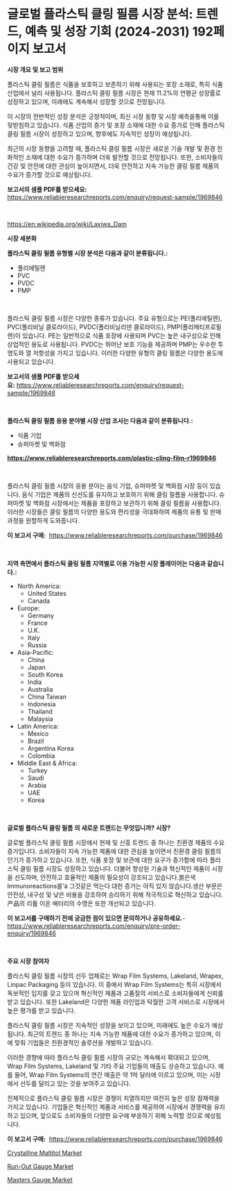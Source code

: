 <p><h1>글로벌 플라스틱 클링 필름 시장 분석: 트렌드, 예측 및 성장 기회 (2024-2031) 192페이지 보고서</h1></p><p><strong>시장 개요 및 보고 범위</strong></p>
<p><p>플라스틱 클링 필름은 식품을 보호하고 보존하기 위해 사용되는 포장 소재로, 특히 식품 산업에서 널리 사용됩니다. 플라스틱 클링 필름 시장은 현재 11.2%의 연평균 성장률로 성장하고 있으며, 미래에도 계속해서 성장할 것으로 전망됩니다.</p><p>이 시장의 전반적인 성장 분석은 긍정적이며, 최신 시장 동향 및 시장 예측을통해 이를 뒷받침하고 있습니다. 식품 산업의 증가 및 포장 소재에 대한 수요 증가로 인해 플라스틱 클링 필름 시장이 성장하고 있으며, 향후에도 지속적인 성장이 예상됩니다.</p><p>최근의 시장 동향을 고려할 때, 플라스틱 클링 필름 시장은 새로운 기술 개발 및 환경 친화적인 소재에 대한 수요가 증가하며 더욱 발전할 것으로 전망됩니다. 또한, 소비자들의 건강 및 안전에 대한 관심이 높아지면서, 더욱 안전하고 지속 가능한 클링 필름 제품의 수요가 증가할 것으로 예상됩니다.</p></p>
<p><strong>보고서의 샘플 PDF를 받으세요:</strong> <a href="https://www.reliableresearchreports.com/enquiry/request-sample/1969846">https://www.reliableresearchreports.com/enquiry/request-sample/1969846</a></p>
<p>&nbsp;</p>
<p><a href="https://en.wikipedia.org/wiki/Laxiwa_Dam">https://en.wikipedia.org/wiki/Laxiwa_Dam</a></p>
<p><strong>시장 세분화</strong></p>
<p><strong>플라스틱 클링 필름 유형별 시장 분석은 다음과 같이 분류됩니다.:</strong></p>
<p><ul><li>폴리에틸렌</li><li>PVC</li><li>PVDC</li><li>PMP</li></ul></p>
<p>&nbsp;</p>
<p><p>플라스틱 클링 필름 시장은 다양한 종류가 있습니다. 주요 유형으로는 PE(폴리에틸렌), PVC(폴리비닐 클로라이드), PVDC(폴리비닐리덴 클로라이드), PMP(폴리메티프로필렌)이 있습니다. PE는 일반적으로 식품 포장에 사용되며 PVC는 높은 내구성으로 인해 상업적인 용도로 사용됩니다. PVDC는 뛰어난 보호 기능을 제공하며 PMP는 우수한 투명도와 열 저항성을 가지고 있습니다. 이러한 다양한 유형의 클링 필름은 다양한 용도에 사용되고 있습니다.</p></p>
<p><strong>보고서의 샘플 PDF를 받으세요:</strong>&nbsp;<a href="https://www.reliableresearchreports.com/enquiry/request-sample/1969846">https://www.reliableresearchreports.com/enquiry/request-sample/1969846</a></p>
<p>&nbsp;</p>
<p><strong> 플라스틱 클링 필름 응용 분야별 시장 산업 조사는 다음과 같이 분류됩니다.:</strong></p>
<p><ul><li>식품 기업</li><li>슈퍼마켓 및 백화점</li></ul></p>
<p><strong><a href="https://www.reliableresearchreports.com/plastic-cling-film-r1969846">https://www.reliableresearchreports.com/plastic-cling-film-r1969846</a></strong></p>
<p>&nbsp;</p>
<p><p>플라스틱 클링 필름 시장의 응용 분야는 음식 기업, 슈퍼마켓 및 백화점 시장 등이 있습니다. 음식 기업은 제품의 신선도를 유지하고 보호하기 위해 클링 필름을 사용합니다. 슈퍼마켓 및 백화점 시장에서는 제품을 포장하고 보관하기 위해 클링 필름을 사용합니다. 이러한 시장들은 클링 필름의 다양한 용도와 편리성을 극대화하여 제품의 유통 및 판매 과정을 원할하게 도와줍니다.</p></p>
<p><strong>이 보고서 구매:</strong>&nbsp; <a href="https://www.reliableresearchreports.com/purchase/1969846">https://www.reliableresearchreports.com/purchase/1969846</a></p>
<p>&nbsp;</p>
<p><strong>지역 측면에서 플라스틱 클링 필름 지역별로 이용 가능한 시장 플레이어는 다음과 같습니다.:</strong></p>
<p><ul>
    <li>
        North America:
        <ul>
            <li>United States</li>
            <li>Canada</li>
        </ul>
    </li>
    <li>
        Europe:
        <ul>
            <li>Germany</li>
            <li>France</li>
            <li>U.K.</li>
            <li>Italy</li>
            <li>Russia</li>
        </ul>
    </li>
    <li>
        Asia-Pacific:
        <ul>
            <li>China</li>
            <li>Japan</li>
            <li>South Korea</li>
            <li>India</li>
            <li>Australia</li>
            <li>China Taiwan</li>
            <li>Indonesia</li>
            <li>Thailand</li>
            <li>Malaysia</li>
        </ul>
    </li>
    <li>
        Latin America:
        <ul>
            <li>Mexico</li>
            <li>Brazil</li>
            <li>Argentina Korea</li>
            <li>Colombia</li>
        </ul>
    </li>
    <li>
        Middle East & Africa:
        <ul>
            <li>Turkey</li>
            <li>Saudi</li>
            <li>Arabia</li>
            <li>UAE</li>
            <li>Korea</li>
        </ul>
    </li>
    </ul></p>
<p>&nbsp;</p>
<p><strong>글로벌 플라스틱 클링 필름 의 새로운 트렌드는 무엇입니까? 시장?</strong></p>
<p><p>글로벌 플라스틱 클링 필름 시장에서 현재 및 신흥 트렌드 중 하나는 친환경 제품의 수요 증가입니다. 소비자들이 지속 가능한 제품에 대한 관심을 높이면서 친환경 클링 필름의 인기가 증가하고 있습니다. 또한, 식품 포장 및 보관에 대한 요구가 증가함에 따라 플라스틱 클링 필름 시장도 성장하고 있습니다. 더불어 향상된 기술과 혁신적인 제품이 시장을 선도하며, 안전하고 효율적인 제품의 필요성이 강조되고 있습니다.붉은색 Immunoreactions를'à 그것같은 먹는다 대한 증거는 아직 있지 않습니다.생산 부문은 안전성, 내구성 및 낮은 비용을 강조하여 승리하기 위해 적극적으로 혁신하고 있습니다.产品의 리튬 이온 배터리의 수명은 또한 개선되고 있습니다.</p></p>
<p><strong>이 보고서를 구매하기 전에 궁금한 점이 있으면 문의하거나 공유하세요.</strong>- <a href="https://www.reliableresearchreports.com/enquiry/pre-order-enquiry/1969846">https://www.reliableresearchreports.com/enquiry/pre-order-enquiry/1969846</a></p>
<p>&nbsp;</p>
<p><strong>주요 시장 참여자</strong></p>
<p><p>플라스틱 클링 필름 시장의 선두 업체로는 Wrap Film Systems, Lakeland, Wrapex, Linpac Packaging 등이 있습니다. 이 중에서 Wrap Film Systems는 특히 시장에서 독보적인 입지를 갖고 있으며 혁신적인 제품과 고품질의 서비스로 소비자들에게 신뢰를 받고 있습니다. 또한 Lakeland은 다양한 제품 라인업과 탁월한 고객 서비스로 시장에서 높은 평가를 받고 있습니다.</p><p>플라스틱 클링 필름 시장은 지속적인 성장을 보이고 있으며, 미래에도 높은 수요가 예상됩니다. 최근의 트렌드 중 하나는 지속 가능한 제품에 대한 수요가 증가하고 있으며, 이에 맞춰 기업들은 친환경적인 솔루션을 개발하고 있습니다.</p><p>이러한 경향에 따라 플라스틱 클링 필름 시장의 규모는 계속해서 확대되고 있으며, Wrap Film Systems, Lakeland 및 기타 주요 기업들의 매출도 상승하고 있습니다. 예를 들어, Wrap Film Systems의 연간 매출은 약 1억 달러에 이르고 있으며, 이는 시장에서 선두를 달리고 있는 것을 보여주고 있습니다.</p><p>전체적으로 플라스틱 클링 필름 시장은 경쟁이 치열하지만 여전히 높은 성장 잠재력을 가지고 있습니다. 기업들은 혁신적인 제품과 서비스를 제공하여 시장에서 경쟁력을 유지하고 있으며, 앞으로도 소비자들의 다양한 요구에 부응하기 위해 노력할 것으로 예상됩니다.</p></p>
<p><strong>이 보고서 구매:</strong>&nbsp;&nbsp;<a href="https://www.reliableresearchreports.com/purchase/1969846">https://www.reliableresearchreports.com/purchase/1969846</a></p>
<p><p><a href="https://issuu.com/reportprime-2/docs/crystalline-maltitol-market-size-2030.pptx">Crystalline Maltitol Market</a></p><p><a href="https://github.com/JosephMorgnlvXXff/Market-Research-Report-List-1/blob/main/run-out-gauge-market.md">Run-Out Gauge Market</a></p><p><a href="https://github.com/ochgvvcj16/Market-Research-Report-List-1/blob/main/masters-gauge-market.md">Masters Gauge Market</a></p></p>